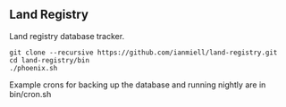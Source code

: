 Land Registry
-------------

Land registry database tracker.


```
git clone --recursive https://github.com/ianmiell/land-registry.git
cd land-registry/bin
./phoenix.sh
```

Example crons for backing up the database and running nightly are in bin/cron.sh
